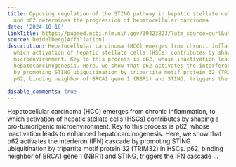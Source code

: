 ```yaml
---
title: Opposing regulation of the STING pathway in hepatic stellate cells by NBR1
  and p62 determines the progression of hepatocellular carcinoma
date: '2024-10-18'
linkTitle: https://pubmed.ncbi.nlm.nih.gov/39423823/?utm_source=curl&utm_medium=rss&utm_campaign=pubmed-2&utm_content=1FakS-2QOkCT8HsMOQP1bCRQ4YzyumYOmxmF0moLsQ3dFB1E9V&fc=20220326224207&ff=20241019190408&v=2.18.0.post9+e462414
source: heidelberg[Affiliation]
description: Hepatocellular carcinoma (HCC) emerges from chronic inflammation, to
  which activation of hepatic stellate cells (HSCs) contributes by shaping a pro-tumorigenic
  microenvironment. Key to this process is p62, whose inactivation leads to enhanced
  hepatocarcinogenesis. Here, we show that p62 activates the interferon (IFN) cascade
  by promoting STING ubiquitination by tripartite motif protein 32 (TRIM32) in HSCs.
  p62, binding neighbor of BRCA1 gene 1 (NBR1) and STING, triggers the IFN cascade
  ...
disable_comments: true
---
```

Hepatocellular carcinoma (HCC) emerges from chronic inflammation, to which activation of hepatic stellate cells (HSCs) contributes by shaping a pro-tumorigenic microenvironment. Key to this process is p62, whose inactivation leads to enhanced hepatocarcinogenesis. Here, we show that p62 activates the interferon (IFN) cascade by promoting STING ubiquitination by tripartite motif protein 32 (TRIM32) in HSCs. p62, binding neighbor of BRCA1 gene 1 (NBR1) and STING, triggers the IFN cascade ...
